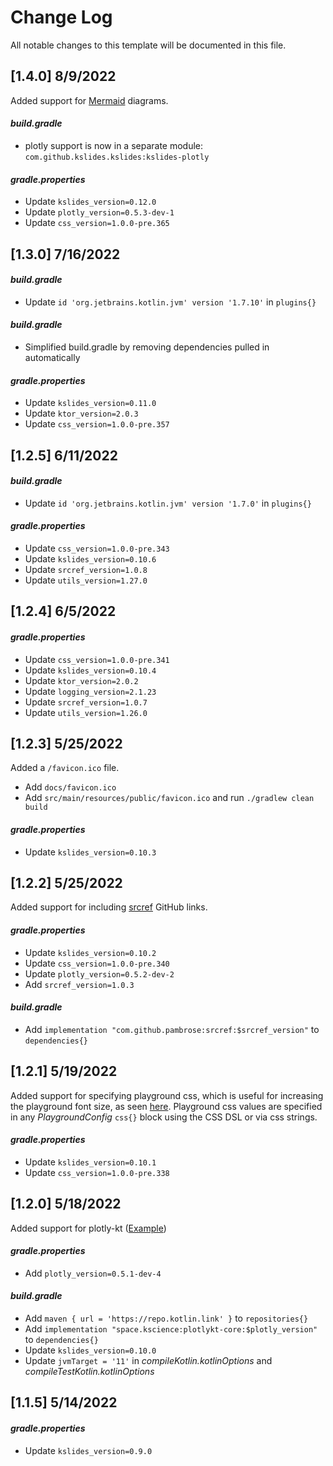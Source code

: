 # Change Log

All notable changes to this template will be documented in this file.

## [1.4.0] 8/9/2022

Added support for [Mermaid](https://mermaid-js.github.io/) diagrams.

#### _build.gradle_

* plotly support is now in a separate module: `com.github.kslides.kslides:kslides-plotly`

#### _gradle.properties_

* Update `kslides_version=0.12.0`
* Update `plotly_version=0.5.3-dev-1`
* Update `css_version=1.0.0-pre.365`

## [1.3.0] 7/16/2022

#### _build.gradle_

* Update `id 'org.jetbrains.kotlin.jvm' version '1.7.10'` in `plugins{}`

#### _build.gradle_

* Simplified build.gradle by removing dependencies pulled in automatically

#### _gradle.properties_

* Update `kslides_version=0.11.0`
* Update `ktor_version=2.0.3`
* Update `css_version=1.0.0-pre.357`

## [1.2.5] 6/11/2022

#### _build.gradle_

* Update `id 'org.jetbrains.kotlin.jvm' version '1.7.0'` in `plugins{}`

#### _gradle.properties_

* Update `css_version=1.0.0-pre.343`
* Update `kslides_version=0.10.6`
* Update `srcref_version=1.0.8`
* Update `utils_version=1.27.0`

## [1.2.4] 6/5/2022

#### _gradle.properties_

* Update `css_version=1.0.0-pre.341`
* Update `kslides_version=0.10.4`
* Update `ktor_version=2.0.2`
* Update `logging_version=2.1.23`
* Update `srcref_version=1.0.7`
* Update `utils_version=1.26.0`

## [1.2.3] 5/25/2022

Added a `/favicon.ico` file.

* Add `docs/favicon.ico`
* Add `src/main/resources/public/favicon.ico` and run `./gradlew clean build`

#### _gradle.properties_

* Update `kslides_version=0.10.3`


## [1.2.2] 5/25/2022

Added support for including [srcref](https://www.srcref.com) GitHub links.

#### _gradle.properties_

* Update `kslides_version=0.10.2`
* Update `css_version=1.0.0-pre.340`
* Update `plotly_version=0.5.2-dev-2`
* Add `srcref_version=1.0.3`

#### _build.gradle_

* Add `implementation "com.github.pambrose:srcref:$srcref_version"` to `dependencies{}`

## [1.2.1] 5/19/2022

Added support for specifying playground css, which is useful for increasing
the playground font size, as seen [here](https://kslides.com/#/playground).
Playground css values are specified in any _PlaygroundConfig_ `css{}` block
using the CSS DSL or via css strings.

#### _gradle.properties_

* Update `kslides_version=0.10.1`
* Update `css_version=1.0.0-pre.338`

## [1.2.0] 5/18/2022

Added support for plotly-kt ([Example](https://kslides.com/#/plotly))

#### _gradle.properties_

* Add `plotly_version=0.5.1-dev-4`

#### _build.gradle_

* Add `maven { url = 'https://repo.kotlin.link' }` to `repositories{}`
* Add `implementation "space.kscience:plotlykt-core:$plotly_version"` to `dependencies{}`
* Update `kslides_version=0.10.0`
* Update `jvmTarget = '11'` in _compileKotlin.kotlinOptions_ and _compileTestKotlin.kotlinOptions_

## [1.1.5] 5/14/2022

#### _gradle.properties_

* Update `kslides_version=0.9.0` 